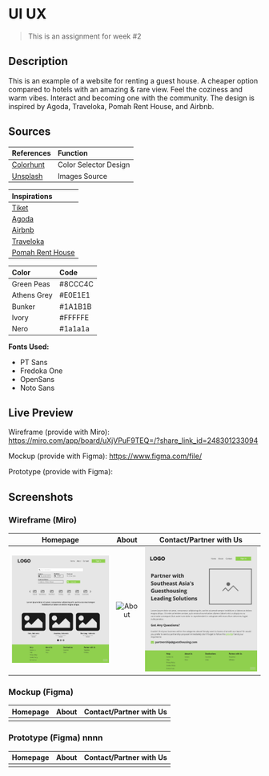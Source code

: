 # UI UX

> This is an assignment for week #2

## Description

This is an example of a website for renting a guest house. A cheaper option compared to hotels with an amazing & rare view.
Feel the coziness and warm vibes. Interact and becoming one with the community. The design is inspired by Agoda, Traveloka, Pomah Rent House, and Airbnb.

## Sources

| References                         | Function              |
| :--------------------------------- | :-------------------- |
| [Colorhunt](https://colorhunt.co/) | Color Selector Design |
| [Unsplash](https://unsplash.com/)  | Images Source         |

| Inspirations                    |
| :------------------------------ |
| [Tiket](https://www.tiket.com)  |
| [Agoda](https://www.agoda.com/) |
| [Airbnb](https://www.airbnb.com/)
| [Traveloka](https://www.traveloka.com) |
| [Pomah Rent House](https://dribbble.com/shots/10737300-Pomah-Rent-House-Landing-Page) |

| Color       | Code    |
| :---------- | :------ |
| Green Peas  | #8CCC4C |
| Athens Grey | #E0E1E1 |
| Bunker      | #1A1B1B |
| Ivory       | #FFFFFE |
| Nero        | #1a1a1a |

**Fonts Used:**

- PT Sans
- Fredoka One
- OpenSans
- Noto Sans

## Live Preview

Wireframe (provide with Miro): https://miro.com/app/board/uXjVPuF9TEQ=/?share_link_id=248301233094

Mockup (provide with Figma): https://www.figma.com/file/

Prototype (provide with Figma):

## Screenshots

### Wireframe (Miro)

|              **Homepage**               |              **About**               |                **Contact/Partner with Us**                 |
| :-------------------------------------: | :----------------------------------: | :--------------------------------------------------------: |
| ![Home](/assets/wireframe/homepage.jpg) | ![About](/assets/wireframe/about.jpg) | ![Contact/Partner with Us](/assets/wireframe/contacts.jpg) |

### Mockup (Figma)

| **Homepage** | **About** | **Contact/Partner with Us** |
| :----------: | :-------: | :-------------------------: |
|              |           |                             |

### Prototype (Figma) nnnn

| **Homepage** | **About** | **Contact/Partner with Us** |
| :----------: | :-------: | :-------------------------: |
|              |           |                             |
